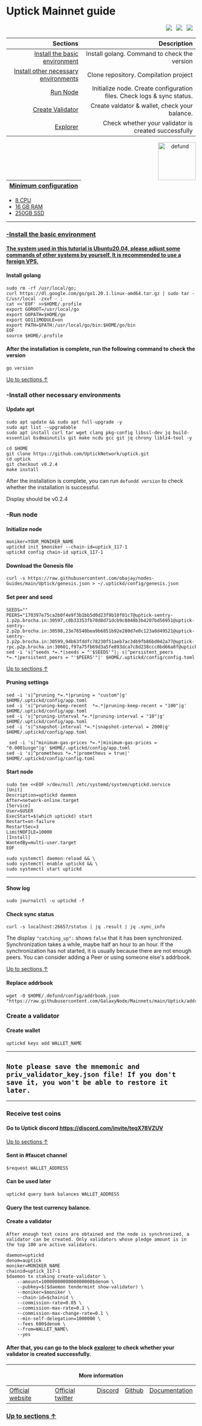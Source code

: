 <a id="anchor"></a>
# Uptick Mainnet guide



<p align="right">
  <a href="https://discord.gg/J7QuxwbW"><img src="https://img.shields.io/badge/Discord-7289DA?style=for-the-badge&logo=discord&logoColor=white" /></a> &nbsp;
  <a href="https://twitter.com/SixSigmaSports"><img src="https://img.shields.io/badge/Twitter-1DA1F2?style=for-the-badge&logo=twitter&logoColor=white" /></a> &nbsp;
  <a href="http://sixsigmasports.medium.com/"><img src="https://img.shields.io/badge/Medium-12100E?style=for-the-badge&logo=medium&logoColor=white" /></a> &nbsp;
</p>

|Sections|Description|
|-----------------------:|------------------------------------------:|
| [Install the basic environment](#go) | Install golang. Command to check the version|
| [Install other necessary environments](#necessary) | Clone repository. Compilation project |
| [Run Node](#run) |  Initialize node. Create configuration files. Check logs & sync status. |
| [Create Validator](#validator) |  Create valdator & wallet, check your balance. |
| <a href="https://uptick.explorers.guru/validators" target="_explorer">Explorer</a> |  Check whether your validator is created successfully |


 <p align="center"><a href="https://docs.uptick.network/"><img align="right"width="100px"alt="defund" src="https://i.ibb.co/HqT4jtX/Zw-Ciwc-R8-400x400.jpg"></p</a>

| Minimum configuration                                                                                |
|------------------------------------------------------------------------------------------------------|
- 8 CPU                                                                                                
- 16 GB RAM
- 250GB SSD                                                                                            

--- 
### -Install the basic environment
#### The system used in this tutorial is Ubuntu20.04, please adjust some commands of other systems by yourself. It is recommended to use a foreign VPS.
<a id="go"></a>
#### Install golang
```
sudo rm -rf /usr/local/go;
curl https://dl.google.com/go/go1.20.1.linux-amd64.tar.gz | sudo tar -C/usr/local -zxvf - ;
cat <<'EOF' >>$HOME/.profile
export GOROOT=/usr/local/go
export GOPATH=$HOME/go
export GO111MODULE=on
export PATH=$PATH:/usr/local/go/bin:$HOME/go/bin
EOF
source $HOME/.profile
```
#### After the installation is complete, run the following command to check the version

```
go version
```
<a id="necessary"></a>
[Up to sections ↑](#anchor)
### -Install other necessary environments

#### Update apt
```
sudo apt update && sudo apt full-upgrade -y
sudo apt list --upgradable
sudo apt install curl tar wget clang pkg-config libssl-dev jq build-essential bsdmainutils git make ncdu gcc git jq chrony liblz4-tool -y
```

```
cd $HOME
git clone https://github.com/UptickNetwork/uptick.git
cd uptick
git checkout v0.2.4
make install
```
After the installation is complete, you can run `defundd version` to check whether the installation is successful.

Display should be v0.2.4
<a id="run"></a>
### -Run node

#### Initialize node

```
moniker=YOUR_MONIKER_NAME
uptickd init $moniker --chain-id=uptick_117-1
uptickd config chain-id uptick_117-1
```

#### Download the Genesis file

```
curl -s https://raw.githubusercontent.com/obajay/nodes-Guides/main/Uptick/genesis.json > ~/.uptickd/config/genesis.json
```

#### Set peer and seed

```
SEEDS=""
PEERS="170397e75ca2b0f4e9f3b1bb5d0d23f9b10f01c7@uptick-sentry-1.p2p.brocha.in:30597,c0b33353fb70d8d71dcb9c8848b3b4207bd56951@uptick-sentry-2.p2p.brocha.in:30598,23e76540bea9b6851b92e280d7e0c123a0d49521@uptick-sentry-3.p2p.brocha.in:30599,94b63fddfc78230f51aeb7ac34b9fb86bd042a77@uptick-rpc.p2p.brocha.in:30601,f97a75fb69d3a5fe893dca7c8d238ccc0bd66a8f@uptick.seed.brocha.in:30600,48e7e8ca23b636f124e70092f4ba93f98606f604@54.37.129.164:55056"
sed -i 's|^seeds *=.*|seeds = "'$SEEDS'"|; s|^persistent_peers *=.*|persistent_peers = "'$PEERS'"|' $HOME/.uptickd/config/config.toml
```
[Up to sections ↑](#anchor)

#### Pruning settings
```
sed -i 's|^pruning *=.*|pruning = "custom"|g' $HOME/.uptickd/config/app.toml
sed -i 's|^pruning-keep-recent  *=.*|pruning-keep-recent = "100"|g' $HOME/.uptickd/config/app.toml
sed -i 's|^pruning-interval *=.*|pruning-interval = "10"|g' $HOME/.uptickd/config/app.toml
sed -i 's|^snapshot-interval *=.*|snapshot-interval = 2000|g' $HOME/.uptickd/config/app.toml
  
 sed -i 's|^minimum-gas-prices *=.*|minimum-gas-prices = "0.0001usge"|g' $HOME/.uptickd/config/app.toml
sed -i 's|^prometheus *=.*|prometheus = true|' $HOME/.uptickd/config/config.toml
```
#### Start node 
```
sudo tee <<EOF >/dev/null /etc/systemd/system/uptickd.service
[Unit]
Description=uptickd daemon
After=network-online.target
[Service]
User=$USER
ExecStart=$(which uptickd) start
Restart=on-failure
RestartSec=3
LimitNOFILE=10000
[Install]
WantedBy=multi-user.target
EOF
```
```
sudo systemctl daemon-reload && \
sudo systemctl enable uptickd && \
sudo systemctl start uptickd 
```
___

#### Show log
```
sudo journalctl -u uptickd -f
```
#### Check sync status
```
curl -s localhost:26657/status | jq .result | jq .sync_info
```
The display `"catching_up":` shows `false` that it has been synchronized. Synchronization takes a while, maybe half an hour to an hour. If the synchronization has not started, it is usually because there are not enough peers. You can consider adding a Peer or using someone else's addrbook.

[Up to sections ↑](#anchor)
#### Replace addrbook
```
wget -O $HOME/.defund/config/addrbook.json "https://raw.githubusercontent.com/GalaxyNode/Mainnets/main/Uptick/addrbook.json"
```
<a id="validator"></a>
### Create a validator
#### Create wallet
```
uptickd keys add WALLET_NAME
```
----
## `Note please save the mnemonic and priv_validator_key.json file! If you don't save it, you won't be able to restore it later.`
----
### Receive test coins
#### Go to Uptick discord https://discord.com/invite/teqX78VZUV
[Up to sections ↑](#anchor)
#### Sent in #faucet channel
```
$request WALLET_ADDRESS
```
#### Can be used later
```
uptickd query bank balances WALLET_ADDRESS
```
#### Query the test currency balance.
#### Create a validator
`After enough test coins are obtained and the node is synchronized, a validator can be created. Only validators whose pledge amount is in the top 100 are active validators.`
```
daemon=uptickd
denom=auptick
moniker=MONIKER_NAME
chainid=uptick_117-1
$daemon tx staking create-validator \
    --amount=1000000000000000000$denom \
    --pubkey=$($daemon tendermint show-validator) \
    --moniker=$moniker \
    --chain-id=$chainid \
    --commission-rate=0.05 \
    --commission-max-rate=0.1 \
    --commission-max-change-rate=0.1 \
    --min-self-delegation=1000000 \
    --fees 600$denom \
    --from=WALLET_NAME\
    --yes
```

#### After that, you can go to the block [explorer](https://explorer.ppnv.space/sge) to check whether your validator is created successfully.
----

  <h4 align="center"> More information </h4>
  
<table width="400px" align="center">
    <tbody>
        <tr valign="top">
          <td>
            <a href="https://www.uptick.network/" target="site">Official website</a> </td>
          <td><a href="https://twitter.com/Uptickproject" target="twitt">Official twitter</a> </td> 
          <td><a href="https://discord.com/invite/teqX78VZUV" target="discord">Discord</a></td> 
          <td><a href="" target="git">Github</a> </td>
          <td><a href="https://docs.uptick.network/" target="doc">Documentation</a></td>   </tr>
    </tbody>
</table> 


### [Up to sections ↑](#anchor)



